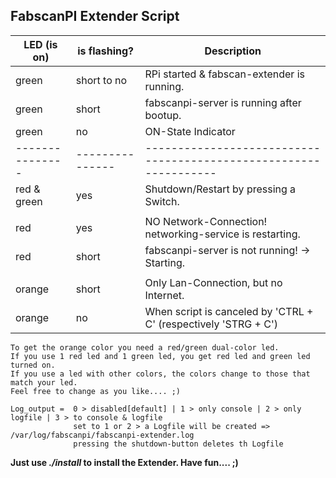 
##    FabscanPI Extender Script

   | LED (is on) | is flashing? | Description |
   |---|---|---|
   | green         |   short to no | RPi started & fabscan-extender is running.                      |
   | green         |   short       | fabscanpi-server is running after bootup.                       |
   | green         |   no          | ON-State Indicator                                              |
   |---------------|---------------|-----------------------------------------------------------------|
   | red & green   |   yes         | Shutdown/Restart by pressing a Switch.                          |
   |               |               |                                                                 |
   | red           |   yes         | NO Network-Connection! networking-service is restarting.        |
   | red           |   short       | fabscanpi-server is not running! -> Starting.                   |
   |               |               |                                                                 |
   | orange        |   short       | Only Lan-Connection, but no Internet.                           |
   | orange        |   no          | When script is canceled by 'CTRL + C' (respectively 'STRG + C') |


    To get the orange color you need a red/green dual-color led.
    If you use 1 red led and 1 green led, you get red led and green led turned on.
    If you use a led with other colors, the colors change to those that match your led.
    Feel free to change as you like.... ;)

    Log_output =  0 > disabled[default] | 1 > only console | 2 > only logfile | 3 > to console & logfile
                  set to 1 or 2 > a Logfile will be created => /var/log/fabscanpi/fabscanpi-extender.log
                  pressing the shutdown-button deletes th Logfile


 **Just use _./install_ to install the Extender. Have fun.... ;)**


